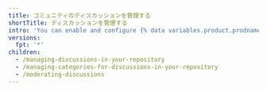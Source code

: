 ```yaml
---
title: コミュニティのディスカッションを管理する
shortTitle: ディスカッションを管理する
intro: 'You can enable and configure {% data variables.product.prodname_discussions %} for your repository, and you can use tools on {% data variables.product.product_name %} to moderate conversations among community members.'
versions:
  fpt: '*'
children:
  - /managing-discussions-in-your-repository
  - /managing-categories-for-discussions-in-your-repository
  - /moderating-discussions
---
```


